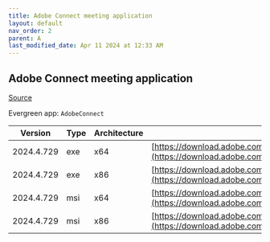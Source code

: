 ```yaml
---
title: Adobe Connect meeting application
layout: default
nav_order: 2
parent: A
last_modified_date: Apr 11 2024 at 12:33 AM
---
```


## Adobe Connect meeting application

[Source](https://www.adobe.com/products/adobeconnect.html)

Evergreen app: `AdobeConnect`

| Version    | Type | Architecture | URI                                                                                                                                                                                                  |
| ---------- | ---- | ------------ | ---------------------------------------------------------------------------------------------------------------------------------------------------------------------------------------------------- |
| 2024.4.729 | exe  | x64          | [https://download.adobe.com/pub/connect/updaters/meeting/11_0/ConnectAppSetup11_2024_4_729.exe](https://download.adobe.com/pub/connect/updaters/meeting/11_0/ConnectAppSetup11_2024_4_729.exe)       |
| 2024.4.729 | exe  | x86          | [https://download.adobe.com/pub/connect/updaters/meeting/11_0/ConnectAppSetup11_2024_4_729_32.exe](https://download.adobe.com/pub/connect/updaters/meeting/11_0/ConnectAppSetup11_2024_4_729_32.exe) |
| 2024.4.729 | msi  | x64          | [https://download.adobe.com/pub/connect/updaters/meeting/11_0/ConnectApp11_2024_4_729.msi](https://download.adobe.com/pub/connect/updaters/meeting/11_0/ConnectApp11_2024_4_729.msi)                 |
| 2024.4.729 | msi  | x86          | [https://download.adobe.com/pub/connect/updaters/meeting/11_0/ConnectApp11_2024_4_729_32.msi](https://download.adobe.com/pub/connect/updaters/meeting/11_0/ConnectApp11_2024_4_729_32.msi)           |
